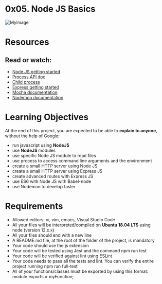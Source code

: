 
# 0x05. Node JS Basics

![MyImage](https://s3.amazonaws.com/alx-intranet.hbtn.io/uploads/medias/2020/1/82692897e15d9f03256f.jpeg?X-Amz-Algorithm=AWS4-HMAC-SHA256&X-Amz-Credential=AKIARDDGGGOUSBVO6H7D%2F20231122%2Fus-east-1%2Fs3%2Faws4_request&X-Amz-Date=20231122T062224Z&X-Amz-Expires=86400&X-Amz-SignedHeaders=host&X-Amz-Signature=933ae44730ea86f3225dbc28dae5f6a2a365482d24d9ab0aa19d96cfa46516f2)

# Resources
## Read or watch:

- [Node JS getting started](https://nodejs.org/en/docs/guides/getting-started-guide)
- [Process API doc](https://node.readthedocs.io/en/latest/api/process/)
- [Child process](https://nodejs.org/api/child_process.html)
- [Express getting started](https://expressjs.com/en/starter/installing.html/)
- [Mocha documentation](https://mochajs.org/)
- [Nodemon documentation](https://github.com/remy/nodemon#nodemon)

# Learning Objectives
At the end of this project, you are expected to be able to __explain to anyone__, without the help of Google:

- run javascript using __NodeJS__
- use __NodeJS__ modules
- use specific Node JS module to read files
- use process to access command line arguments and the environment
- create a small HTTP server using Node JS
- create a small HTTP server using Express JS
- create advanced routes with Express JS
- use ES6 with Node JS with Babel-node
- use Nodemon to develop faster 

# Requirements
- Allowed editors: vi, vim, emacs, Visual Studio Code
- All your files will be interpreted/compiled on __Ubuntu 18.04 LTS__ using node (version 12.x.x)
- All your files should end with a new line
- A README.md file, at the root of the folder of the project, is mandatory
- Your code should use the js extension
- Your code will be tested using Jest and the command npm run test
- Your code will be verified against lint using ESLint
- Your code needs to pass all the tests and lint. You can verify the entire project running npm run full-test
- All of your functions/classes must be exported by using this format: module.exports = myFunction;
